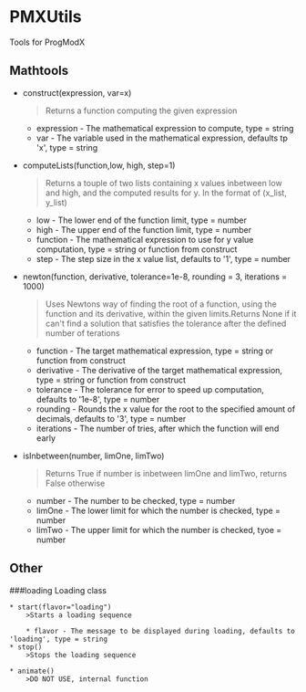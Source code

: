 # PMXUtils

Tools for ProgModX

## Mathtools

* construct(expression, var=x)
    >Returns a function computing the given expression
    
    * expression - The mathematical expression to compute, type = string
    * var - The variable used in the mathematical expression, defaults tp 'x', type = string

* computeLists(function,low, high, step=1)
    >Returns a touple of two lists containing x values inbetween low and high, and the computed results for y. In the format of (x_list, y_list)
    
    * low - The lower end of the function limit, type = number
    * high - The upper end of the function limit, type = number
    * function - The mathematical expression to use for y value computation, type = string or function from construct
    * step - The step size in the x value list, defaults to '1', type = number

* newton(function, derivative, tolerance=1e-8, rounding = 3, iterations = 1000)
    >Uses Newtons way of finding the root of a function, using the function and its derivative, within the given limits.Returns None if it can't find a solution that satisfies the tolerance after the defined number of terations
    
    * function - The target mathematical expression, type = string or function from construct
    * derivative - The derivative of the target mathematical expression, type = string or function from construct
    * tolerance - The tolerance for error to speed up computation, defaults to '1e-8', type = number
    * rounding - Rounds the x value for the root to the specified amount of decimals, defaults to '3', type = number
    * iterations - The number of tries, after which the function will end early

* isInbetween(number, limOne, limTwo)
    >Returns True if number is inbetween limOne and limTwo, returns False otherwise
    
    * number - The number to be checked, type = number
    * limOne - The lower limit for which the number is checked, type = number
    * limTwo - The upper limit for which the number is checked, tyoe = number

## Other

###loading
    Loading class
    
    * start(flavor="loading")
        >Starts a loading sequence
        
        * flavor - The message to be displayed during loading, defaults to 'loading', type = string
    * stop()
        >Stops the loading sequence
        
    * animate()
        >DO NOT USE, internal function
